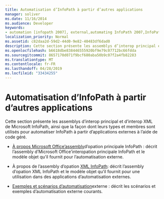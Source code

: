 ```yaml
---
title: Automatisation d’InfoPath à partir d’autres applications
manager: soliver
ms.date: 11/16/2014
ms.audience: Developer
keywords:
- automation [infopath 2007], external,automating InfoPath 2007,InfoPath 2007, automating from other applications
localization_priority: Normal
ms.assetid: c82daa2d-59d2-44d0-9e82-40483df6dad0
description: Cette section présente les assemblys d’interop principal et d’interop XML de Microsoft InfoPath, ainsi que la façon dont leurs types et membres sont utilisés pour automatiser InfoPath à partir d’applications externes à l’aide de code géré.
ms.openlocfilehash: b6618dbe838446555920bf9e79c07712bc66fdda
ms.sourcegitcommit: 8657170d071f9bcf680aba50b9c07f2a4fb82283
ms.translationtype: MT
ms.contentlocale: fr-FR
ms.lasthandoff: 04/28/2019
ms.locfileid: "33434255"
---
```

# <a name="automating-infopath-from-other-applications"></a>Automatisation d’InfoPath à partir d’autres applications

Cette section présente les assemblys d’interop principal et d’interop XML de Microsoft InfoPath, ainsi que la façon dont leurs types et membres sont utilisés pour automatiser InfoPath à partir d’applications externes à l’aide de code géré.

- [À propos Microsoft Office’assembly](about-the-microsoft-office-infopath-primary-interop-assembly.md)d’opation principale InfoPath : décrit l’assembly d’Microsoft Office’interopation principale InfoPath et le modèle objet qu’il fournit pour l’automatisation externe.
    
- À propos de l’assembly d’opation [XML InfoPath](about-the-infopath-xml-interop-assembly.md): décrit l’assembly d’opation XML InfoPath et le modèle objet qu’il fournit pour une utilisation dans des applications d’automatisation externes.
    
- [Exemples et scénarios d’automatisation](external-automation-scenarios-and-examples.md)externe : décrit les scénarios et exemples d’automatisation externe courants.
    

